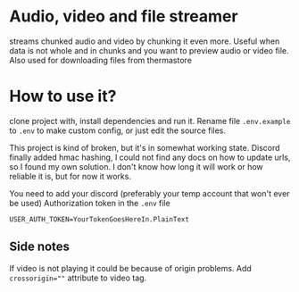 # Audio, video and file streamer
streams chunked audio and video by chunking it even more. Useful when data is not whole and in chunks and you want to preview audio or video file. Also used for downloading files from thermastore
# How to use it?
clone project with, install dependencies and run it. Rename file `.env.example` to `.env` to make custom config, or just edit the source files.

This project is kind of broken, but it's in somewhat working state. Discord finally added hmac hashing, I could not find any docs on how to update urls, so I found my own solution. I don't know how long it will work or how reliable it is, but for now it works. 

You need to add your discord (preferably your temp account that won't ever be used) Authorization token in the `.env` file
```
USER_AUTH_TOKEN=YourTokenGoesHereIn.PlainText
```
## Side notes
If video is not playing it could be because of origin problems. Add `crossorigin=""` attribute to video tag.
